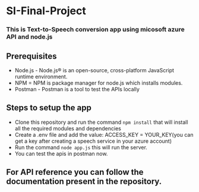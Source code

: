 # SI-Final-Project
### This is Text-to-Speech conversion app using micosoft azure API and node.js

## Prerequisites
* Node.js - Node.js® is an open-source, cross-platform JavaScript runtime environment.
* NPM = NPM is package manager for node.js which installs modules.
* Postman - Postman is a tool to test the APIs locally

## Steps to setup the app
* Clone this repository and run the command `npm install` that will install all the required modules and dependencies
* Create a .env file and add the value: ACCESS_KEY = YOUR_KEY(you can get a key after creating a speech service in your azure account)
* Run the command `node app.js` this will run the server.
* You can test the apis in postman now.

## For API reference you can follow the documentation present in the repository.

